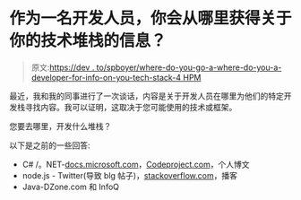 # 作为一名开发人员，你会从哪里获得关于你的技术堆栈的信息？

> 原文:[https://dev . to/spboyer/where-do-you-go-a-where-do-you-a-developer-for-info-on-you-tech-stack-4 HPM](https://dev.to/spboyer/where-do-you-go-as-a-developer-for-info-on-your-tech-stack-4hpm)

最近，我和我的同事进行了一次谈话，内容是关于开发人员在哪里为他们的特定开发栈寻找内容。我可以证明，这取决于您可能使用的技术或框架。

您要去哪里，开发什么堆栈？

以下是之前的一些回答:

*   C# /。NET-[docs.microsoft.com](https://docs.microsoft.com/?WT.mc_id=devto-twitter-shboyer)，[Codeproject.com](https://codeproject.com)，个人博文
*   node.js - Twitter(导致 blg 帖子)，[stackoverflow.com](https://stackoverflow.com)，播客
*   Java-DZone.com 和 InfoQ